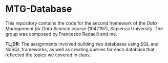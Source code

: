 # MTG-Database


This repository contains the code for the second homework of the *Data Management for Data Science* course (1047197), Sapienza University. The group was composed by Francesco Redaelli and me.

**TL;DR**: The assignments involved building two databases using SQL and NoSQL frameworks, as well as creating queries for each database that reflected the topics we covered in class.   

